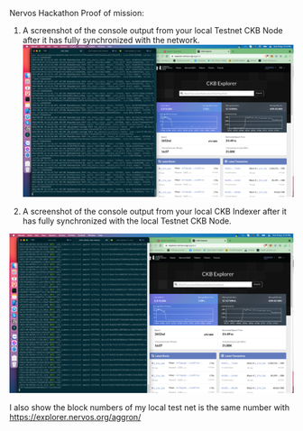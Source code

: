Nervos Hackathon
Proof of mission:

1. A screenshot of the console output from your local Testnet CKB Node after it has fully synchronized with the network.
![alt text](https://github.com/TTNguyenDev/Hackathon-Nervos/blob/main/task_0/ckb.png)

2. A screenshot of the console output from your local CKB Indexer after it has fully synchronized with the local Testnet CKB Node.

![alt text](https://github.com/TTNguyenDev/Hackathon-Nervos/blob/main/task_0/ckb_indexer.png)


I also show the block numbers of my local test net is the same number with https://explorer.nervos.org/aggron/
